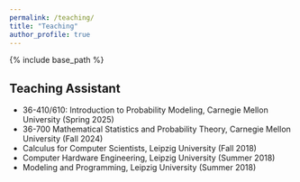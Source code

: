 ```yaml
---
permalink: /teaching/
title: "Teaching"
author_profile: true
---
```


{% include base_path %}

## Teaching Assistant
* 36-410/610: Introduction to Probability Modeling, Carnegie Mellon University (Spring 2025)
* 36-700 Mathematical Statistics and Probability Theory, Carnegie Mellon University (Fall 2024)
* Calculus for Computer Scientists, Leipzig University (Fall 2018)
* Computer Hardware Engineering, Leipzig University (Summer 2018)
* Modeling and Programming, Leipzig University (Summer 2018)
